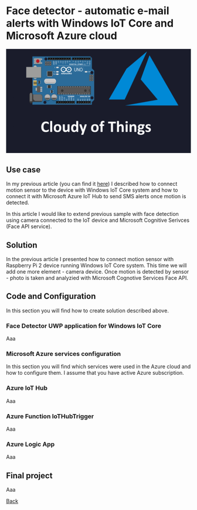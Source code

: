# Face detector - automatic e-mail alerts with Windows IoT Core and Microsoft Azure cloud


![Image](https://github.com/Daniel-Krzyczkowski/Daniel-Krzyczkowski.github.io/blob/master/cloudyofthings/mainassets/CloudyOfThings.png?raw=true)

## Use case

In my previous article (you can find it [here](https://daniel-krzyczkowski.github.io/cloudyofthings/article1/index)) I described how to connect motion sensor to the device with Windows IoT Core system and how to connect it with Microsoft Azure IoT Hub to send SMS alerts once motion is detected.

In this article I would like to extend previous sample with face detection using camera connected to the IoT device and Microsoft Cognitive Serivces (Face API service).

## Solution

In the previous article I presented how to connect motion sensor with Raspberry Pi 2 device running Windows IoT Core system. This time we will add one more element - camera device. Once motion is detected by sensor - photo is taken and analyzied with Microsoft Cognotive Services Face API.

## Code and Configuration

In this section you will find how to create solution described above.

### Face Detector UWP application for Windows IoT Core

Aaa

### Microsoft Azure services configuration

In this section you will find which services were used in the Azure cloud and how to configure them. I assume that you have active Azure subscription.

### Azure IoT Hub

Aaa

### Azure Function IoTHubTrigger

Aaa

### Azure Logic App

Aaa

## Final project

Aaa


[Back](https://daniel-krzyczkowski.github.io/cloudyofthings/main/index)
